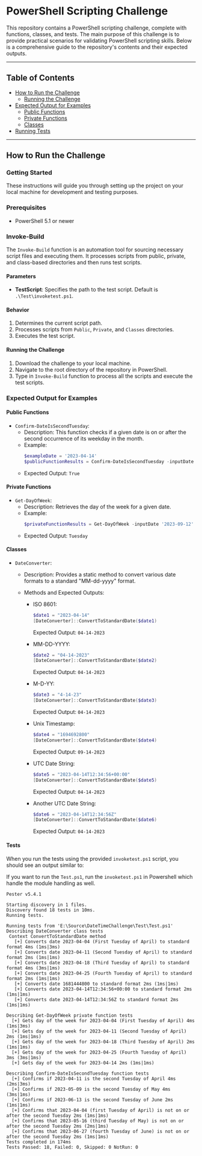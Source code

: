 # PowerShell Scripting Challenge

This repository contains a PowerShell scripting challenge, complete with functions, classes, and tests. The main purpose of this challenge is to provide practical scenarios for validating PowerShell scripting skills. Below is a comprehensive guide to the repository's contents and their expected outputs.

---

## Table of Contents

- [How to Run the Challenge](#how-to-run-the-challenge)
  - [Running the Challenge](#running-the-challenge)
- [Expected Output for Examples](#expected-output-for-examples)
  - [Public Functions](#public-functions)
  - [Private Functions](#private-functions)
  - [Classes](#classes)
- [Running Tests](#tests)

---

## How to Run the Challenge

### Getting Started

These instructions will guide you through setting up the project on your local machine for development and testing purposes.

### Prerequisites

- PowerShell 5.1 or newer

### Invoke-Build

The `Invoke-Build` function is an automation tool for sourcing necessary script files and executing them. It processes scripts from public, private, and class-based directories and then runs test scripts.

#### Parameters

- **TestScript**: Specifies the path to the test script. Default is `.\Test\invoketest.ps1`.

#### Behavior

1. Determines the current script path.
2. Processes scripts from `Public`, `Private`, and `Classes` directories.
3. Executes the test script.

#### Running the Challenge

1. Download the challenge to your local machine.
2. Navigate to the root directory of the repository in PowerShell.
3. Type in `Invoke-Build` function to process all the scripts and execute the test scripts.

### Expected Output for Examples

#### Public Functions

- `Confirm-DateIsSecondTuesday`:
  - Description: This function checks if a given date is on or after the second occurrence of its weekday in the month.
  - Example:
    ```powershell
    $exampleDate = '2023-04-14'
    $publicFunctionResults = Confirm-DateIsSecondTuesday -inputDate $exampleDate
    ```
  - Expected Output: `True`

#### Private Functions

- `Get-DayOfWeek`:
  - Description: Retrieves the day of the week for a given date.
  - Example:
    ```powershell
    $privateFunctionResults = Get-DayOfWeek -inputDate '2023-09-12'
    ```
  - Expected Output: `Tuesday`

#### Classes

- `DateConverter`:

  - Description: Provides a static method to convert various date formats to a standard "MM-dd-yyyy" format.
  - Methods and Expected Outputs:

    - ISO 8601:

      ```powershell
      $date1 = "2023-04-14"
      [DateConverter]::ConvertToStandardDate($date1)
      ```

      Expected Output: `04-14-2023`

    - MM-DD-YYYY:

      ```powershell
      $date2 = "04-14-2023"
      [DateConverter]::ConvertToStandardDate($date2)
      ```

      Expected Output: `04-14-2023`

    - M-D-YY:

      ```powershell
      $date3 = "4-14-23"
      [DateConverter]::ConvertToStandardDate($date3)
      ```

      Expected Output: `04-14-2023`

    - Unix Timestamp:

      ```powershell
      $date4 = "1694692800"
      [DateConverter]::ConvertToStandardDate($date4)
      ```

      Expected Output: `09-14-2023`

    - UTC Date String:

      ```powershell
      $date5 = "2023-04-14T12:34:56+00:00"
      [DateConverter]::ConvertToStandardDate($date5)
      ```

      Expected Output: `04-14-2023`

    - Another UTC Date String:
      ```powershell
      $date6 = "2023-04-14T12:34:56Z"
      [DateConverter]::ConvertToStandardDate($date6)
      ```
      Expected Output: `04-14-2023`

#### Tests

When you run the tests using the provided `invoketest.ps1` script, you should see an output similar to:

If you want to run the `Test.ps1`, run the `invoketest.ps1` in Powershell which handle the module handling as well.

```
Pester v5.4.1

Starting discovery in 1 files.
Discovery found 18 tests in 10ms.
Running tests.

Running tests from 'E:\Source\DateTimeChallenge\Test\Test.ps1'
Describing DateConverter class tests
 Context ConvertToStandardDate method
   [+] Converts date 2023-04-04 (First Tuesday of April) to standard format 4ms (1ms|3ms)
   [+] Converts date 2023-04-11 (Second Tuesday of April) to standard format 2ms (1ms|1ms)
   [+] Converts date 2023-04-18 (Third Tuesday of April) to standard format 4ms (3ms|1ms)
   [+] Converts date 2023-04-25 (Fourth Tuesday of April) to standard format 2ms (1ms|1ms)
   [+] Converts date 1681444800 to standard format 2ms (1ms|1ms)
   [+] Converts date 2023-04-14T12:34:56+00:00 to standard format 2ms (1ms|1ms)
   [+] Converts date 2023-04-14T12:34:56Z to standard format 2ms (1ms|1ms)

Describing Get-DayOfWeek private function tests
  [+] Gets day of the week for 2023-04-04 (First Tuesday of April) 4ms (1ms|3ms)
  [+] Gets day of the week for 2023-04-11 (Second Tuesday of April) 2ms (1ms|1ms)
  [+] Gets day of the week for 2023-04-18 (Third Tuesday of April) 2ms (1ms|1ms)
  [+] Gets day of the week for 2023-04-25 (Fourth Tuesday of April) 3ms (3ms|1ms)
  [+] Gets day of the week for 2023-04-14 2ms (1ms|1ms)

Describing Confirm-DateIsSecondTuesday function tests
  [+] Confirms if 2023-04-11 is the second Tuesday of April 4ms (2ms|3ms)
  [+] Confirms if 2023-05-09 is the second Tuesday of May 4ms (3ms|1ms)
  [+] Confirms if 2023-06-13 is the second Tuesday of June 2ms (1ms|1ms)
  [+] Confirms that 2023-04-04 (first Tuesday of April) is not on or after the second Tuesday 2ms (1ms|1ms)
  [+] Confirms that 2023-05-16 (third Tuesday of May) is not on or after the second Tuesday 2ms (2ms|1ms)
  [+] Confirms that 2023-06-27 (fourth Tuesday of June) is not on or after the second Tuesday 2ms (1ms|1ms)
Tests completed in 174ms
Tests Passed: 18, Failed: 0, Skipped: 0 NotRun: 0
```
